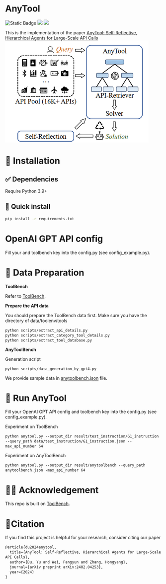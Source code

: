 # AnyTool
![Static Badge](https://img.shields.io/badge/anytool-blue)
<a href='https://arxiv.org/abs/2402.04253'><img src='https://img.shields.io/badge/arXiv-2402.04253-b31b1b.svg'></a>  <a href='https://github.com/dyabel/AnyTool/blob/public/LICENSE'><img src='https://img.shields.io/badge/License-Apache-blue'></a>

This is the implementation of the paper [AnyTool: Self-Reflective, Hierarchical Agents for Large-Scale API Calls](https://arxiv.org/abs/2402.04253)
![Figure](./assets/anytool.png)

# 🔧 Installation
## ✅ Dependencies
Require Python 3.9+

## 🚀 Quick install 
```bash
pip install -r requirements.txt
```

# OpenAI GPT API config
Fill your  and toolbench key into the config.py (see config_example.py). 


# 🔆 Data Preparation
**ToolBench**

Refer to [ToolBench](https://github.com/OpenBMB/ToolBench).

**Prepare the API data**

You should prepare the ToolBench data first. Make sure you have the directory of data/toolenv/tools
```
python scripts/extract_api_details.py
python scripts/extract_category_tool_details.py
python scripts/extract_tool_database.py
```

**AnyToolBench**

Generation script
```
python scripts/data_generation_by_gpt4.py
```

We provide sample data in [anytoolbench.json]() file.



# 🚗 Run AnyTool
Fill your OpenAI GPT API config and toolbench key into the config.py (see config_example.py). 

Experiment on ToolBench
```
python anytool.py --output_dir result/test_instruction/G1_instruction --query_path data/test_instruction/G1_instruction.json --max_api_number 64
```
Experiment on AnyToolBench
```
python anytool.py --output_dir result/anytoolbench --query_path anytoolbench.json -max_api_number 64
```

# 👨‍🏫 Acknowledgement
This repo is built on [ToolBench](https://github.com/OpenBMB/ToolBench).

# 📑Citation
If you find this project is helpful for your research, consider citing our paper
```
@article{du2024anytool,
  title={AnyTool: Self-Reflective, Hierarchical Agents for Large-Scale API Calls},
  author={Du, Yu and Wei, Fangyun and Zhang, Hongyang},
  journal={arXiv preprint arXiv:2402.04253},
  year={2024}
}
```

